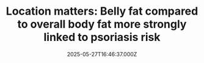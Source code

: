 ---
title: "Location matters: Belly fat compared to overall body fat more strongly linked to psoriasis risk"
date: 2025-05-27T16:46:37.000Z
category: Health
externalLink: "https://www.sciencedaily.com/releases/2025/05/250527124637.htm"
image: ""
excerpt: "Researchers have found that central body fat, especially around the abdomen, is more strongly linked to psoriasis risk than total body fat, particularly in women. This link between central fat and psoriasis remained consistent regardless of genetic predisposition, indicating that abdominal fat is an independent risk factor. The study provides insights that could help improve early risk prediction and guide…"
---